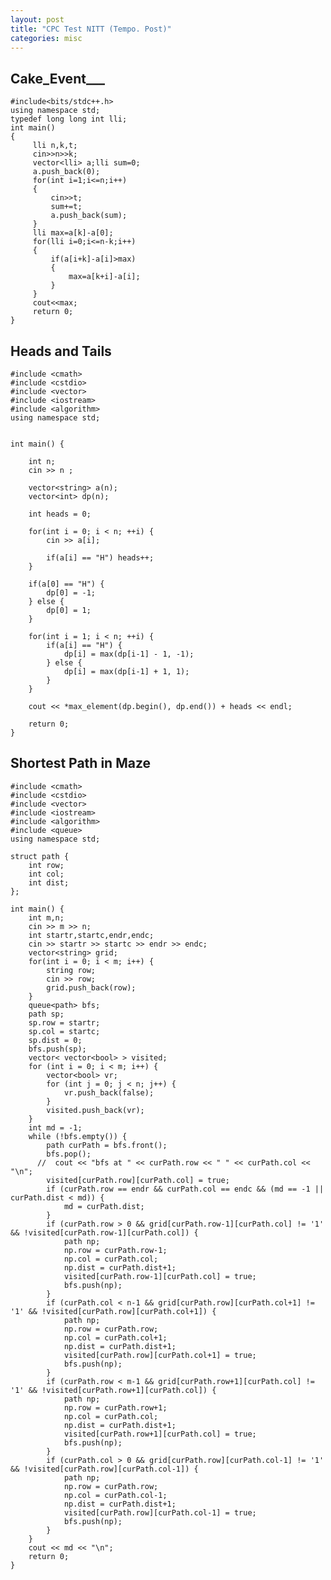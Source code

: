 ```yaml
---
layout: post
title: "CPC Test NITT (Tempo. Post)"
categories: misc
---
```


## Cake_Event___ 
    #include<bits/stdc++.h>
    using namespace std;
    typedef long long int lli;
    int main()
    {
         lli n,k,t;
         cin>>n>>k;
         vector<lli> a;lli sum=0;
         a.push_back(0);
         for(int i=1;i<=n;i++)
         {
             cin>>t;
             sum+=t;
             a.push_back(sum);
         }
         lli max=a[k]-a[0];
         for(lli i=0;i<=n-k;i++)
         {
             if(a[i+k]-a[i]>max)
             {
                 max=a[k+i]-a[i];
             }
         }
         cout<<max;
         return 0;
    } 



## Heads and Tails 
    #include <cmath>
    #include <cstdio>
    #include <vector>
    #include <iostream>
    #include <algorithm>
    using namespace std;
    
    
    int main() {
      
        int n;
        cin >> n ;
        
        vector<string> a(n);
        vector<int> dp(n);
        
        int heads = 0;
        
        for(int i = 0; i < n; ++i) {
            cin >> a[i];
            
            if(a[i] == "H") heads++;
        }
        
        if(a[0] == "H") {
            dp[0] = -1;
        } else {
            dp[0] = 1;
        }
        
        for(int i = 1; i < n; ++i) {
            if(a[i] == "H") {
                dp[i] = max(dp[i-1] - 1, -1);
            } else {
                dp[i] = max(dp[i-1] + 1, 1);
            }
        }
        
        cout << *max_element(dp.begin(), dp.end()) + heads << endl;
        
        return 0;
    }

## Shortest Path in Maze
    #include <cmath>
    #include <cstdio>
    #include <vector>
    #include <iostream>
    #include <algorithm>
    #include <queue>
    using namespace std;
    
    struct path {
        int row;
        int col;
        int dist;
    };
    
    int main() {
        int m,n;
        cin >> m >> n;
        int startr,startc,endr,endc;
        cin >> startr >> startc >> endr >> endc;
        vector<string> grid;
        for(int i = 0; i < m; i++) {
            string row;
            cin >> row;
            grid.push_back(row);
        }
        queue<path> bfs;
        path sp;
        sp.row = startr;
        sp.col = startc;
        sp.dist = 0;
        bfs.push(sp);
        vector< vector<bool> > visited;
        for (int i = 0; i < m; i++) {
            vector<bool> vr;
            for (int j = 0; j < n; j++) {
                vr.push_back(false);
            }
            visited.push_back(vr);
        }
        int md = -1;
        while (!bfs.empty()) {
            path curPath = bfs.front();
            bfs.pop();
          //  cout << "bfs at " << curPath.row << " " << curPath.col << "\n";
            visited[curPath.row][curPath.col] = true;
            if (curPath.row == endr && curPath.col == endc && (md == -1 || curPath.dist < md)) {
                md = curPath.dist;
            }
            if (curPath.row > 0 && grid[curPath.row-1][curPath.col] != '1' && !visited[curPath.row-1][curPath.col]) {
                path np;
                np.row = curPath.row-1;
                np.col = curPath.col;
                np.dist = curPath.dist+1;
                visited[curPath.row-1][curPath.col] = true;
                bfs.push(np);
            }
            if (curPath.col < n-1 && grid[curPath.row][curPath.col+1] != '1' && !visited[curPath.row][curPath.col+1]) {
                path np;
                np.row = curPath.row;
                np.col = curPath.col+1;
                np.dist = curPath.dist+1;
                visited[curPath.row][curPath.col+1] = true;
                bfs.push(np);
            }
            if (curPath.row < m-1 && grid[curPath.row+1][curPath.col] != '1' && !visited[curPath.row+1][curPath.col]) {
                path np;
                np.row = curPath.row+1;
                np.col = curPath.col;
                np.dist = curPath.dist+1;
                visited[curPath.row+1][curPath.col] = true;
                bfs.push(np);
            }
            if (curPath.col > 0 && grid[curPath.row][curPath.col-1] != '1' && !visited[curPath.row][curPath.col-1]) {
                path np;
                np.row = curPath.row;
                np.col = curPath.col-1;
                np.dist = curPath.dist+1;
                visited[curPath.row][curPath.col-1] = true;
                bfs.push(np);
            }
        }
        cout << md << "\n";
        return 0;
    }
